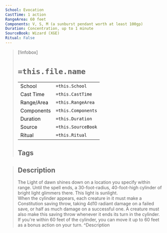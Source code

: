 ```yaml
---
School: Evocation
CastTime: 1 action
RangeArea: 60 feet
Components: V, S, M (a sunburst pendant worth at least 100gp)
Duration: Concentration, up to 1 minute
SourceBook: Wizard (XGE)
Ritual: False
---
```

> [!infobox]
>
> # `=this.file.name`
> |            |                    |
> | ---------- | ------------------ |
> | School     | `=this.School`     |
> | Cast Time  | `=this.CastTime`   |
> | Range/Area | `=this.RangeArea`  |
> | Components | `=this.Components` |
> | Duration   | `=this.Duration`   |
> | Source     | `=this.SourceBook` |
> | Ritual     | `=this.Ritual`     |
>## Tags
>

> ## Description
> The Light of dawn shines down on a location you specify within range. Until the spell ends, a 30-foot-radius, 40-foot-high cylinder of bright light glimmers there. This light is sunlight.<br> When the cylinder appears, each creature in it must make a Constitution saving throw, taking 4d10 radiant damage on a failed save, or half as much damage on a successful one. A creature must also make this saving throw whenever it ends its turn in the cylinder.<br> If you're within 60 feet of the cylinder, you can move it up to 60 feet as a bonus action on your turn.
> ^Description